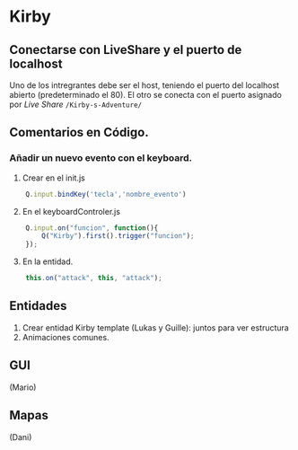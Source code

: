 # Kirby

## Conectarse con LiveShare y el puerto de localhost
Uno de los intregrantes debe ser el host, teniendo el puerto del localhost abierto (predeterminado el 80).
El otro se conecta con el puerto asignado por *Live Share* `/Kirby-s-Adventure/`


## Comentarios en Código.

### Añadir un nuevo evento con el keyboard.

1. Crear en el init.js
```js
    Q.input.bindKey('tecla','nombre_evento')
```
2. En el keyboardControler.js
```js
    Q.input.on("funcion", function(){
        Q("Kirby").first().trigger("funcion");
    });
```
3. En la entidad.
```js
    this.on("attack", this, "attack");
```

## Entidades 

1. Crear entidad Kirby template (Lukas y Guille): juntos para ver estructura
2. Animaciones comunes.

## GUI

(Mario)


## Mapas

(Dani)
